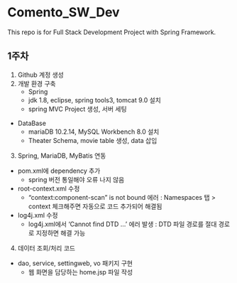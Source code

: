# Comento_SW_Dev
This repo is for Full Stack Development Project with Spring Framework.

## 1주차

1. Github 계정 생성
2. 개발 환경 구축
 	 - Spring
    - jdk 1.8, eclipse, spring tools3, tomcat 9.0 설치
    - spring MVC Project 생성, 서버 세팅
  - DataBase
    - mariaDB 10.2.14, MySQL Workbench 8.0 설치
    - Theater Schema, movie table 생성, data 삽입
3. Spring, MariaDB, MyBatis 연동
  - pom.xml에 dependency 추가
    - spring 버전 통일해야 오류 나지 않음
  - root-context.xml 수정
    - “context:component-scan” is not bound 에러
      : Namespaces 탭 > context 체크해주면 자동으로 코드 추가되어 해결됨
  - log4j.xml 수정
    - log4j.xml에서 ‘Cannot find DTD …’ 에러 발생
		  : DTD 파일 경로를 절대 경로로 지정하면 해결 가능
4. 데이터 조회/처리 코드
  - dao, service, settingweb, vo 패키지 구현
	- 웹 화면을 담당하는 home.jsp 파일 작성



